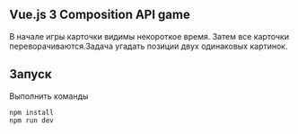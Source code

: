 ## Vue.js 3 Composition API game

В начале игры карточки видимы некороткое время.
Затем все карточки переворачиваются.Задача угадать позиции двух одинаковых картинок.

## Запуск

Выполнить команды

```
npm install
npm run dev
```

